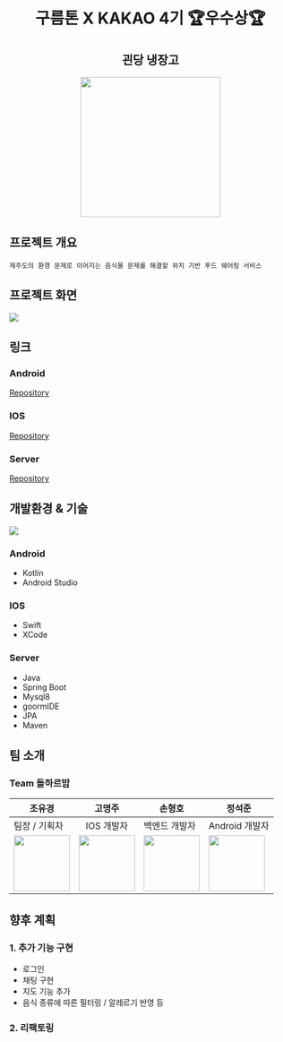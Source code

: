 <div align="center">

# 구름톤 X KAKAO 4기 🏆우수상🏆


## 괸당 냉장고
<img src="https://user-images.githubusercontent.com/50227341/207975311-30779657-7812-47d1-a3c2-25e9b127d8ba.png" width="250px" /> 




</div>


## 프로젝트 개요
    제주도의 환경 문제로 이어지는 음식물 문제를 해결할 위치 기반 푸드 쉐어링 서비스

### 

## 프로젝트 화면
<img src="https://user-images.githubusercontent.com/50227341/207987982-b7bb0360-0248-4e80-8bc9-46ce15bd1f9f.svg" />


## 링크

### Android
[Repository](https://github.com/Dolhareubab/Dolhareubab-Android)

### IOS
[Repository](https://github.com/Dolhareubab/Dolhareubab-IOS)

### Server
[Repository](https://github.com/Dolhareubab/Dolhareubab-Server)


## 개발환경 & 기술

<img src="https://user-images.githubusercontent.com/50227341/208224314-7f49affe-a71b-4e36-98a1-0c6852747e02.png"  /> 

### Android 
- Kotlin
- Android Studio

### IOS
- Swift
- XCode

### Server
- Java
- Spring Boot
- Mysql8
- goormIDE
- JPA
- Maven

## 팀 소개

### Team 돌하르밥

|조유경|고명주|손형호|정석준|
|-----|-----|-----|-----|
| 팀장 / 기획자 | <div align="center">IOS 개발자</div> | 백엔드 개발자 | Android 개발자 |
|<a href="https://github.com/yugcho"> <img src="https://avatars.githubusercontent.com/u/67732036?v=4" width="100px" /> </a> | <a href="https://github.com/myungju171"> <img src="https://avatars.githubusercontent.com/u/66284051?v=4" width="100px" /></a> | <a href="https://github.com/sh6137"> <img src="https://avatars.githubusercontent.com/u/33920015?v=4" width="100px" /></a> | <a href="https://github.com/eshc123"> <img src="https://avatars.githubusercontent.com/u/50227341?v=4" width="100px" /></a> |

## 향후 계획
### 1. 추가 기능 구현
  - 로그인
  - 채팅 구현
  - 지도 기능 추가
  - 음식 종류에 따른 필터링 / 알레르기 반영 등 

### 2. 리팩토링





